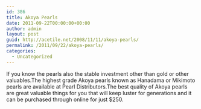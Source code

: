 ```yaml
---
id: 386
title: Akoya Pearls
date: 2011-09-22T00:00:00+00:00
author: admin
layout: post
guid: http://acetile.net/2008/11/11/akoya-pearls/
permalink: /2011/09/22/akoya-pearls/
categories:
  - Uncategorized
---
```

If you know the pearls also the stable investment other than gold or other valuables.The highest grade Akoya pearls known as Hanadama or Mikimoto pearls are available at Pearl Distributors.The best quality of Akoya pearls are great valuable things for you that will keep luster for generations and it can be purchased through online for just $250.